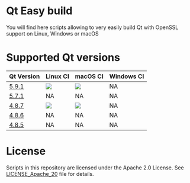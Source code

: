 
# Qt Easy build

You will find here scripts allowing to very easily build Qt with OpenSSL support on Linux, Windows or macOS

# Supported Qt versions


| Qt Version   | Linux CI                      | macOS CI                      | Windows CI |
|--------------|-------------------------------|-------------------------------|------------|
| [5.9.1][591] | [![][591_linux_i]][591_linux] | [![][591_macos_i]][591_macos] | NA         |
| [5.7.1][571] | NA                            | NA                            | NA         |
| [4.8.7][487] | [![][487_linux_i]][487_linux] | [![][487_macos_i]][487_macos] | NA         |
| [4.8.6][486] | NA                            | NA                            | NA         |
| [4.8.5][485] | NA                            | NA                            | NA         |

[591]: https://github.com/jcfr/qt-easy-build/tree/5.9.1#readme
[571]: https://github.com/jcfr/qt-easy-build/tree/5.7.1#readme
[487]: https://github.com/jcfr/qt-easy-build/tree/4.8.7#readme
[486]: https://github.com/jcfr/qt-easy-build/tree/4.8.7#readme
[485]: https://github.com/jcfr/qt-easy-build/tree/4.8.7#readme


[591_linux]: https://circleci.com/gh/jcfr/qt-easy-build/tree/5.9.1
[591_linux_i]: https://circleci.com/gh/jcfr/qt-easy-build/tree/5.9.1.svg?style=svg

[487_linux]: https://circleci.com/gh/jcfr/qt-easy-build/tree/4.8.7
[487_linux_i]: https://circleci.com/gh/jcfr/qt-easy-build/tree/4.8.7.svg?style=svg

[591_macos]: https://travis-ci.org/jcfr/qt-easy-build
[591_macos_i]: https://travis-ci.org/jcfr/qt-easy-build.svg?branch=5.9.1

[487_macos]: https://travis-ci.org/jcfr/qt-easy-build
[487_macos_i]: https://travis-ci.org/jcfr/qt-easy-build.svg?branch=4.8.7

# License

Scripts in this repository are licensed under the Apache 2.0 License. See [LICENSE_Apache_20](LICENSE_Apache_20) file for details.

